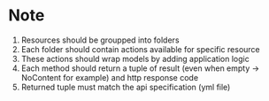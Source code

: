 # Note

1. Resources should be groupped into folders
2. Each folder should contain actions available for specific resource
3. These actions should wrap models by adding application logic
4. Each method should return a tuple of result (even when empty -> NoContent for example) and http response code
5. Returned tuple must match the api specification (yml file)